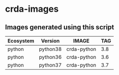 # crda-images

## Images generated using this script 

Ecosystem     | Version       | IMAGE                                     | TAG               | 
------------- | ------------- | ------------------------------------------|-------------------|
python        | python38      |  crda-python                              | 3.8               |
python        | python36      |  crda-python                              | 3.6               |
python        | python37      |  crda-python                              | 3.7               | 



